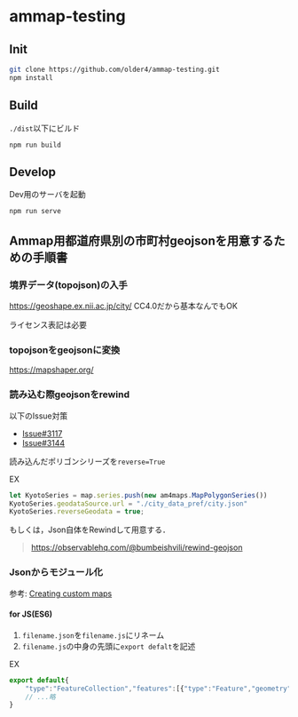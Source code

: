 # ammap-testing

## Init

```bash
git clone https://github.com/older4/ammap-testing.git
npm install
```

## Build

`./dist`以下にビルド

```
npm run build
```

## Develop

Dev用のサーバを起動

```
npm run serve
```

## Ammap用都道府県別の市町村geojsonを用意するための手順書

### 境界データ(topojson)の入手

<https://geoshape.ex.nii.ac.jp/city/>
CC4.0だから基本なんでもOK

ライセンス表記は必要

### topojsonをgeojsonに変換

<https://mapshaper.org/>

### 読み込む際geojsonをrewind

以下のIssue対策

- [Issue#3117](https://github.com/amcharts/amcharts4/issues/3117)
- [Issue#3144](https://github.com/amcharts/amcharts4/issues/3144)

読み込んだポリゴンシリーズを`reverse=True`

EX

``` js
let KyotoSeries = map.series.push(new am4maps.MapPolygonSeries())
KyotoSeries.geodataSource.url = "./city_data_pref/city.json"
KyotoSeries.reverseGeodata = true;
```

もしくは，Json自体をRewindして用意する．
> <https://observablehq.com/@bumbeishvili/rewind-geojson>

### Jsonからモジュール化

参考: [Creating custom maps](https://www.amcharts.com/docs/v4/tutorials/creating-custom-maps/)

#### for JS(ES6)

1. `filename.json`を`filename.js`にリネーム
2. `filename.js`の中身の先頭に`export defalt`を記述

EX

```js
export default{
    "type":"FeatureCollection","features":[{"type":"Feature","geometry":{"type":"MultiPolygon","coordinates":[[[[141.37077740646836,43.502741103494714],[141.
    // ...略
}
```
